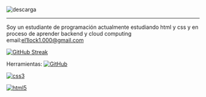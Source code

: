 ![descarga](https://github.com/user-attachments/assets/cea3a62a-c921-49a0-a21b-2f46e9db7e57)

---

Soy un estudiante de programación actualmente estudiando html y css y en proceso de aprender backend y cloud computing
email:el1lock1.000@gmail.com

[![GitHub Streak](https://github-readme-streak-stats.herokuapp.com?user=AlvaroMendezGarcia)](https://git.io/streak-stats) 

Herramientas:
<a href='' target="_blank"><img alt='GitHub' src='https://img.shields.io/badge/github-100000?style=for-the-badge&logo=GitHub&logoColor=white&labelColor=black&color=black'/></a>

<a href='' target="_blank"><img alt='css3' src='https://img.shields.io/badge/css3-100000?style=for-the-badge&logo=css3&logoColor=white&labelColor=BAA759&color=black'/></a> 

<a href='' target="_blank"><img alt='html5' src='https://img.shields.io/badge/html5-100000?style=for-the-badge&logo=html5&logoColor=white&labelColor=5D94C0&color=black'/></a>

